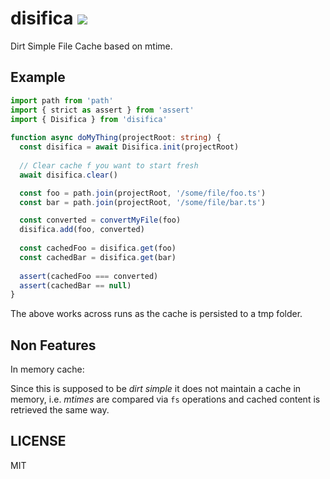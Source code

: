 # disifica [![](https://github.com/thlorenz/disifica/workflows/Node/badge.svg?branch=master)](https://github.com/thlorenz/disifica/actions)

Dirt Simple File Cache based on mtime.

## Example

```typescript
import path from 'path'
import { strict as assert } from 'assert'
import { Disifica } from 'disifica'
  
function async doMyThing(projectRoot: string) {
  const disifica = await Disifica.init(projectRoot)
  
  // Clear cache f you want to start fresh 
  await disifica.clear()

  const foo = path.join(projectRoot, '/some/file/foo.ts')
  const bar = path.join(projectRoot, '/some/file/bar.ts')

  const converted = convertMyFile(foo)
  disifica.add(foo, converted)
  
  const cachedFoo = disifica.get(foo)
  const cachedBar = disifica.get(bar)
  
  assert(cachedFoo === converted)
  assert(cachedBar == null)
}
```

The above works across runs as the cache is persisted to a tmp folder.

## Non Features

In memory cache:

Since this is supposed to be _dirt simple_ it does not maintain a cache in memory, i.e.
_mtimes_ are compared via `fs` operations and cached content is retrieved the same way.

## LICENSE

MIT

